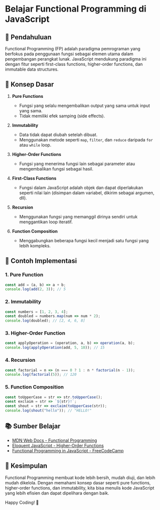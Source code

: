 # Belajar Functional Programming di JavaScript

## 📌 Pendahuluan
Functional Programming (FP) adalah paradigma pemrograman yang berfokus pada penggunaan fungsi sebagai elemen utama dalam pengembangan perangkat lunak. JavaScript mendukung paradigma ini dengan fitur seperti first-class functions, higher-order functions, dan immutable data structures.

## 🎯 Konsep Dasar
1. **Pure Functions**
   - Fungsi yang selalu mengembalikan output yang sama untuk input yang sama.
   - Tidak memiliki efek samping (side effects).

2. **Immutability**
   - Data tidak dapat diubah setelah dibuat.
   - Menggunakan metode seperti `map`, `filter`, dan `reduce` daripada `for` atau `while` loop.

3. **Higher-Order Functions**
   - Fungsi yang menerima fungsi lain sebagai parameter atau mengembalikan fungsi sebagai hasil.
   
4. **First-Class Functions**
   - Fungsi dalam JavaScript adalah objek dan dapat diperlakukan seperti nilai lain (disimpan dalam variabel, dikirim sebagai argumen, dll).

5. **Recursion**
   - Menggunakan fungsi yang memanggil dirinya sendiri untuk menggantikan loop iteratif.

6. **Function Composition**
   - Menggabungkan beberapa fungsi kecil menjadi satu fungsi yang lebih kompleks.

## 🚀 Contoh Implementasi
### 1. Pure Function
```javascript
const add = (a, b) => a + b;
console.log(add(2, 3)); // 5
```

### 2. Immutability
```javascript
const numbers = [1, 2, 3, 4];
const doubled = numbers.map(num => num * 2);
console.log(doubled); // [2, 4, 6, 8]
```

### 3. Higher-Order Function
```javascript
const applyOperation = (operation, a, b) => operation(a, b);
console.log(applyOperation(add, 5, 10)); // 15
```

### 4. Recursion
```javascript
const factorial = n => (n === 0 ? 1 : n * factorial(n - 1));
console.log(factorial(5)); // 120
```

### 5. Function Composition
```javascript
const toUpperCase = str => str.toUpperCase();
const exclaim = str => `${str}!`;
const shout = str => exclaim(toUpperCase(str));
console.log(shout("hello")); // "HELLO!"
```

## 📚 Sumber Belajar
- [MDN Web Docs - Functional Programming](https://developer.mozilla.org/en-US/docs/Glossary/Functional_programming)
- [Eloquent JavaScript - Higher-Order Functions](https://eloquentjavascript.net/05_higher_order.html)
- [Functional Programming in JavaScript - FreeCodeCamp](https://www.freecodecamp.org/news/functional-programming-in-javascript/)

## 🏁 Kesimpulan
Functional Programming membuat kode lebih bersih, mudah diuji, dan lebih mudah dikelola. Dengan memahami konsep dasar seperti pure functions, higher-order functions, dan immutability, kita bisa menulis kode JavaScript yang lebih efisien dan dapat dipelihara dengan baik.

Happy Coding! 🚀

